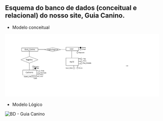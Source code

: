 ## Esquema do banco de dados (conceitual e relacional) do nosso site, Guia Canino.

<ul><li>Modelo conceitual</li></ul>
<img src="modelagemconceitual_db.png" alt="conceito">
<ul><li>Modelo Lógico</li></ul>


![BD - Guia Canino](https://github.com/DARFTsoftware/Guia-Canino/assets/160743295/6b9fc8a1-1559-422c-a868-7e1c5eaa146e)
